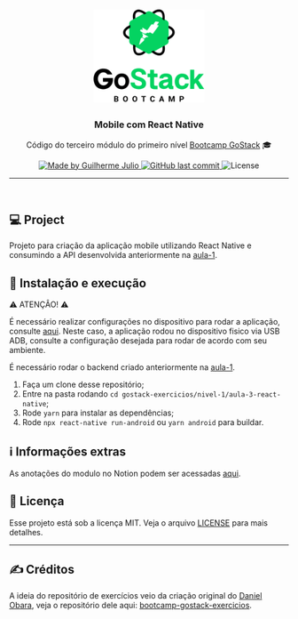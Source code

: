 <h1 align="center">
    <img alt="GoStack" src="../../.github/bootcamp-header.png" width="200px" />
</h1>

<h3 align="center">
  Mobile com React Native
</h3>

<p align="center">Código do terceiro módulo do primeiro nível <a href="https://rocketseat.com.br/bootcamp">Bootcamp GoStack</a> 🎓</p>

<p align="center">
  <a href="https://www.linkedin.com/in/guilhermejulio/">
    <img alt="Made by Guilherme Julio" src="https://img.shields.io/badge/made--by-Guilherme%20Julio-green">
  </a>
  
  <a href="https://github.com/guilhermejulio/gostack-exercicios/commits/master">
    <img alt="GitHub last commit" src="https://img.shields.io/github/last-commit/guilhermejulio/gostack-exercicios">
  </a>

  <img alt="License" src="https://img.shields.io/badge/license-MIT-%2304D361">	
	
</p>

<hr>
<br/>

## 💻 Project

Projeto para criação da aplicação mobile utilizando React Native e consumindo a API desenvolvida anteriormente na [aula-1](../aula-1-nodejs).

## 🚀 Instalação e execução
⚠️ ATENÇÂO! ⚠️

É necessário realizar configurações no dispositivo para rodar a aplicação, consulte [aqui](https://react-native.rocketseat.dev/).
Neste caso, a aplicação rodou no dispositivo fisico via USB ADB, consulte a configuração desejada para rodar de acordo com seu ambiente.

É necessário rodar o backend criado anteriormente 
na [aula-1](../aula-1-nodejs).

1. Faça um clone desse repositório;
2. Entre na pasta rodando `cd gostack-exercicios/nivel-1/aula-3-react-native`;
3. Rode `yarn` para instalar as dependências;
4. Rode `npx react-native run-android` ou `yarn android` para buildar.

## ℹ️ Informações extras
As anotações do modulo no Notion podem ser acessadas [aqui](https://www.notion.so/Mobile-com-React-Native-8ca7154188e8439db3572c79f44546fe).

## :memo: Licença

Esse projeto está sob a licença MIT. Veja o arquivo [LICENSE](LICENSE) para mais detalhes.

---

## :writing_hand: Créditos

A ideia do repositório de exercícios veio da criação original do [Daniel Obara](https://github.com/DanielObara), veja o repositório dele aqui: [bootcamp-gostack-exercicios](https://github.com/DanielObara/bootcamp-gostack-exercicios).
